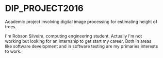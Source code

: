 # DIP_PROJECT2016
Academic project involving digital image processing for estimating height of trees.

I'm Robson Silveira, computing engineering student. Actually I'm not working but looking for an internship to get start my career. Both in areas like software development and in software testing are my primaries interests to work.
